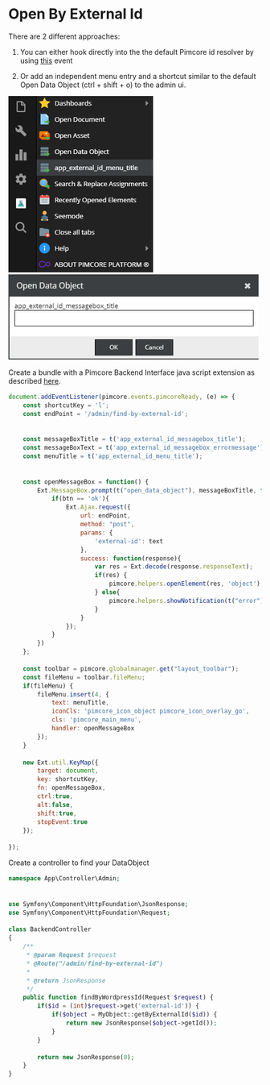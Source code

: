 # Open By External Id

There are 2 different approaches:

1) You can either hook directly into the the default Pimcore id resolver by using [this](https://pimcore.com/docs/pimcore/11.0/Development_Documentation/Extending_Pimcore/Event_API_and_Event_Manager.html#page_Hook-into-the-Open-Document-Asset-Data-Object-dialog) event

2) Or add an independent menu entry and a shortcut similar to the default Open Data Object (ctrl + shift + o) to the admin ui.

![menu](img/open_by_external_id_menu.png)
![messageBox](img/open_by_external_id_message-box.png)




Create a bundle with a Pimcore Backend Interface java script extension as described 
[here](../../Development_Documentation/20_Extending_Pimcore/13_Bundle_Developers_Guide/06_Event_Listener_UI.md). 

```javascript
document.addEventListener(pimcore.events.pimcoreReady, (e) => {
    const shortcutKey = 'l';
    const endPoint = '/admin/find-by-external-id';


    const messageBoxTitle = t('app_external_id_messagebox_title');
    const messageBoxText = t('app_external_id_messagebox_errormessage');
    const menuTitle = t('app_external_id_menu_title');


    const openMessageBox = function() {
        Ext.MessageBox.prompt(t("open_data_object"), messageBoxTitle, function(btn, text){
            if(btn == 'ok'){
                Ext.Ajax.request({
                    url: endPoint,
                    method: "post",
                    params: {
                        'external-id': text
                    },
                    success: function(response){
                        var res = Ext.decode(response.responseText);
                        if(res) {
                            pimcore.helpers.openElement(res, 'object');
                        } else{
                            pimcore.helpers.showNotification(t("error"), messageBoxText, "error");
                        }
                    }
                });
            }
        })
    };

    const toolbar = pimcore.globalmanager.get("layout_toolbar");
    const fileMenu = toolbar.fileMenu;
    if(fileMenu) {
        fileMenu.insert(4, {
            text: menuTitle,
            iconCls: 'pimcore_icon_object pimcore_icon_overlay_go',
            cls: 'pimcore_main_menu',
            handler: openMessageBox
        });
    }

    new Ext.util.KeyMap({
        target: document,
        key: shortcutKey,
        fn: openMessageBox,
        ctrl:true,
        alt:false,
        shift:true,
        stopEvent:true
    });

});
```

Create a controller to find your DataObject

```php
namespace App\Controller\Admin;


use Symfony\Component\HttpFoundation\JsonResponse;
use Symfony\Component\HttpFoundation\Request;

class BackendController
{
    /**
     * @param Request $request
     * @Route("/admin/find-by-external-id")
     * 
     * @return JsonResponse
     */
    public function findByWordpressId(Request $request) {
        if($id = (int)$request->get('external-id')) {
            if($object = MyObject::getByExternalId($id)) {
                return new JsonResponse($object->getId());
            }
        }

        return new JsonResponse(0);
    }
}

```
